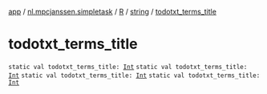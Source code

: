 [app](../../../index.md) / [nl.mpcjanssen.simpletask](../../index.md) / [R](../index.md) / [string](index.md) / [todotxt_terms_title](.)

# todotxt_terms_title

`static val todotxt_terms_title: `[`Int`](https://kotlinlang.org/api/latest/jvm/stdlib/kotlin/-int/index.html)
`static val todotxt_terms_title: `[`Int`](https://kotlinlang.org/api/latest/jvm/stdlib/kotlin/-int/index.html)
`static val todotxt_terms_title: `[`Int`](https://kotlinlang.org/api/latest/jvm/stdlib/kotlin/-int/index.html)
`static val todotxt_terms_title: `[`Int`](https://kotlinlang.org/api/latest/jvm/stdlib/kotlin/-int/index.html)